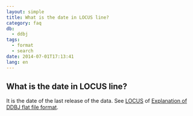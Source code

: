 ```yaml
---
layout: simple
title: What is the date in LOCUS line?
category: faq
db:
  - ddbj
tags: 
  - format
  - search
date: 2014-07-01T17:13:41
lang: en
---
```


## What is the date in LOCUS line?

<p>It is the date of the last release of the data. See <a href="/ddbj/flat-file-e.html#LocusB">LOCUS</a> of <a href="/ddbj/flat-file-e.html">Explanation of DDBJ flat file format</a>. </p>
